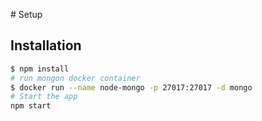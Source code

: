 # Setup

## Installation
```bash
$ npm install
# run mongon docker container
$ docker run --name node-mongo -p 27017:27017 -d mongo
# Start the app
npm start
```
